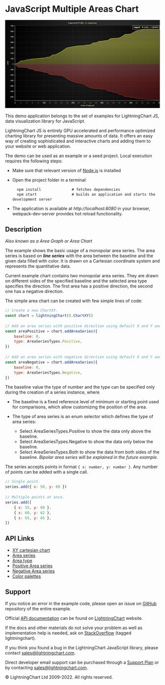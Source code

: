 # JavaScript Multiple Areas Chart

![JavaScript Multiple Areas Chart](multipleAreas-darkGold.png)

This demo application belongs to the set of examples for LightningChart JS, data visualization library for JavaScript.

LightningChart JS is entirely GPU accelerated and performance optimized charting library for presenting massive amounts of data. It offers an easy way of creating sophisticated and interactive charts and adding them to your website or web application.

The demo can be used as an example or a seed project. Local execution requires the following steps:

-   Make sure that relevant version of [Node.js](https://nodejs.org/en/download/) is installed
-   Open the project folder in a terminal:

          npm install              # fetches dependencies
          npm start                # builds an application and starts the development server

-   The application is available at _http://localhost:8080_ in your browser, webpack-dev-server provides hot reload functionality.


## Description

_Also known as a Area Graph or Area Chart_

The example shows the basic usage of a monopolar area series. The area series is based on **_line series_** with the area between the baseline and the given data filled with color. It is drawn on a Cartesian coordinate system and represents the quantitative data.

Current example chart contains two monopolar area series. They are drawn on different sides of the specified baseline and the selected area type specifies the direction. The first area has a positive direction, the second one has a negative direction.

The simple area chart can be created with few simple lines of code:

```javascript
// Create a new ChartXY.
const chart = lightningChart().ChartXY()

// Add an area series with positive direction using default X and Y axes.
const areaPositive = chart.addAreaSeries({
    baseline: 0,
    type: AreaSeriesTypes.Positive,
})

// Add an area series with negative direction using default X and Y axes.
const areaNegative = chart.addAreaSeries({
    baseline: 0,
    type: AreaSeriesTypes.Negative,
})
```

The baseline value the type of number and the type can be specified only during the creation of a series instance, where

-   The baseline is a fixed reference level of minimum or starting point used for comparisons, which allow customizing the position of the area.

-   The type of area series is an enum selector which defines the type of area series:
    -   Select AreaSeriesTypes.Positive to show the data only above the baseline.
    -   Select AreaSeriesTypes.Negative to show the data only below the baseline.
    -   Select AreaSeriesTypes.Both to show the data from both sides of the baseline. _Bipolar area series will be explained in the future example_.

The series accepts points in format `{ x: number, y: number }`. Any number of points can be added with a single call.

```javascript
// Single point.
series.add({ x: 50, y: 60 })

// Multiple points at once.
series.add([
    { x: 55, y: 60 },
    { x: 60, y: 62 },
    { x: 65, y: 65 },
])
```


## API Links

* [XY cartesian chart]
* [Area series]
* [Area type]
* [Positive Area series]
* [Negative Area series]
* [Color palettes]


## Support

If you notice an error in the example code, please open an issue on [GitHub][0] repository of the entire example.

Official [API documentation][1] can be found on [LightningChart][2] website.

If the docs and other materials do not solve your problem as well as implementation help is needed, ask on [StackOverflow][3] (tagged lightningchart).

If you think you found a bug in the LightningChart JavaScript library, please contact sales@lightningchart.com.

Direct developer email support can be purchased through a [Support Plan][4] or by contacting sales@lightningchart.com.

[0]: https://github.com/Arction/
[1]: https://lightningchart.com/lightningchart-js-api-documentation/
[2]: https://lightningchart.com
[3]: https://stackoverflow.com/questions/tagged/lightningchart
[4]: https://lightningchart.com/support-services/

© LightningChart Ltd 2009-2022. All rights reserved.


[XY cartesian chart]: https://lightningchart.com/js-charts/api-documentation/v6.1.0/classes/ChartXY.html
[Area series]: https://lightningchart.com/js-charts/api-documentation/v6.1.0/classes/ChartXY.html#addAreaSeries
[Area type]: https://lightningchart.com/js-charts/api-documentation/v6.1.0/AreaSeriesTypes.html
[Positive Area series]: https://lightningchart.com/js-charts/api-documentation/v6.1.0/classes/AreaSeriesPositive.html
[Negative Area series]: https://lightningchart.com/js-charts/api-documentation/v6.1.0/classes/AreaSeriesNegative.html
[Color palettes]: https://lightningchart.com/js-charts/api-documentation/v6.1.0/variables/ColorPalettes.html

